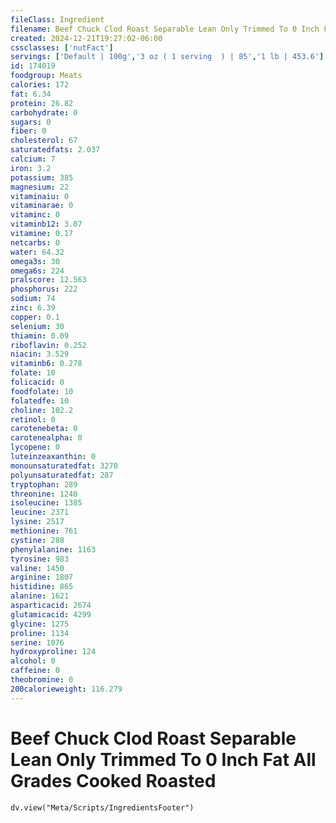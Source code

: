 ```yaml
---
fileClass: Ingredient
filename: Beef Chuck Clod Roast Separable Lean Only Trimmed To 0 Inch Fat All Grades Cooked Roasted
created: 2024-12-21T19:27:02-06:00
cssclasses: ['nutFact']
servings: ['Default | 100g','3 oz ( 1 serving  ) | 85','1 lb | 453.6']
id: 174019
foodgroup: Meats
calories: 172
fat: 6.34
protein: 26.82
carbohydrate: 0
sugars: 0
fiber: 0
cholesterol: 67
saturatedfats: 2.037
calcium: 7
iron: 3.2
potassium: 385
magnesium: 22
vitaminaiu: 0
vitaminarae: 0
vitaminc: 0
vitaminb12: 3.07
vitamine: 0.17
netcarbs: 0
water: 64.32
omega3s: 30
omega6s: 224
pralscore: 12.563
phosphorus: 222
sodium: 74
zinc: 6.39
copper: 0.1
selenium: 30
thiamin: 0.09
riboflavin: 0.252
niacin: 3.529
vitaminb6: 0.278
folate: 10
folicacid: 0
foodfolate: 10
folatedfe: 10
choline: 102.2
retinol: 0
carotenebeta: 0
carotenealpha: 0
lycopene: 0
luteinzeaxanthin: 0
monounsaturatedfat: 3270
polyunsaturatedfat: 287
tryptophan: 289
threonine: 1240
isoleucine: 1385
leucine: 2371
lysine: 2517
methionine: 761
cystine: 288
phenylalanine: 1163
tyrosine: 983
valine: 1450
arginine: 1807
histidine: 865
alanine: 1621
asparticacid: 2674
glutamicacid: 4299
glycine: 1275
proline: 1134
serine: 1076
hydroxyproline: 124
alcohol: 0
caffeine: 0
theobromine: 0
200calorieweight: 116.279
---
```


# Beef Chuck Clod Roast Separable Lean Only Trimmed To 0 Inch Fat All Grades Cooked Roasted

```dataviewjs
dv.view("Meta/Scripts/IngredientsFooter")
```